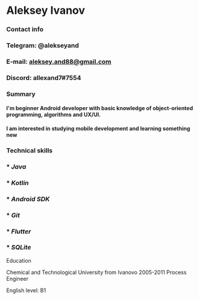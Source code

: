  # Aleksey Ivanov

 ### Contact info

 ### Telegram: @alekseyand
 ### E-mail: aleksey.and88@gmail.com
 ### Discord: allexand7#7554

 ### Summary

 #### I'm beginner Android developer with basic knowledge of object-oriented programming, algorithms and UX/UI.
 #### I am interested in studying mobile development and learning something new

 ### Technical skills

 ### * *Java*
 ### * *Kotlin*
 ### * *Android SDK*
 ### * *Git*
 ### * *Flutter*
 ### * *SQLite*

 Education

 Сhemical and Technological University from Ivanovo 2005-2011
 Process Engineer

 English level: B1
